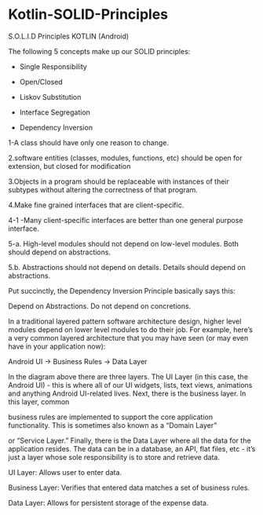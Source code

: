 # Kotlin-SOLID-Principles


S.O.L.I.D Principles KOTLIN (Android)

The following 5 concepts make up our SOLID principles:

- Single Responsibility

- Open/Closed

- Liskov Substitution

- Interface Segregation

- Dependency Inversion


1-A class should have only one reason to change.

2.software entities (classes, modules, functions, etc) should be open for extension, but closed for modification

3.Objects in a program should be replaceable with instances of their subtypes without altering the correctness of that program.



4.Make fine grained interfaces that are client-specific.

4-1 -Many client-specific interfaces are better
than one general purpose interface.



5-a. High-level modules should not depend on low-level modules. Both should depend on abstractions.

5.b. Abstractions should not depend on details. Details should depend on abstractions.

Put succinctly, the Dependency Inversion Principle basically says this:

Depend on Abstractions. Do not depend on concretions.



In a traditional layered pattern software architecture design, higher level modules depend on lower level modules to do their 
job. For example, here’s a very common layered architecture that you may have seen (or may even have in your application now):


Android UI → Business Rules → Data Layer

In the diagram above there are three layers. The UI Layer (in this case, the Android UI) - this is where all of our UI widgets, 
lists, text views, animations and anything Android UI-related lives. Next, there is the business layer. In this layer, common 

business rules are implemented to support the core application functionality. This is sometimes also known as a “Domain Layer” 

or “Service Layer.” Finally, there is the Data Layer where all the data for the application resides. The data can be in a 
database, an API, flat files, etc - it’s just a layer whose sole responsibility is to store and retrieve data.


UI Layer: Allows user to enter data.

Business Layer: Verifies that entered data matches a set of business rules.

Data Layer: Allows for persistent storage of the expense data.
